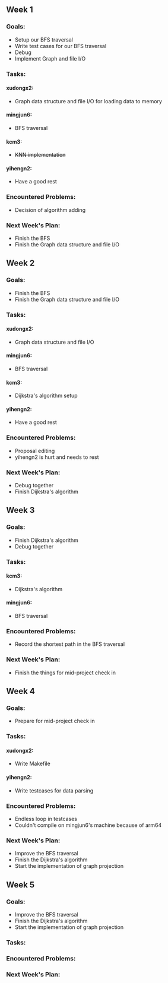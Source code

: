 ## Week 1

### Goals:

* Setup our BFS traversal
* Write test cases for our BFS traversal
* Debug
* Implement Graph and file I/O

### Tasks:

#### xudongx2:

* Graph data structure and file I/O for loading data to memory

#### mingjun6:

* BFS traversal

#### kcm3:

* ~~KNN implementation~~

#### yihengn2:

* Have a good rest

### Encountered Problems:

* Decision of algorithm adding

### Next Week's Plan:

* Finish the BFS
* Finish the Graph data structure and file I/O

## Week 2

### Goals:

* Finish the BFS
* Finish the Graph data structure and file I/O

### Tasks:

#### xudongx2:

* Graph data structure and file I/O

#### mingjun6:

* BFS traversal

#### kcm3:

* Dijkstra's algorithm setup

#### yihengn2:

* Have a good rest

### Encountered Problems:

* Proposal editing
* yihengn2 is hurt and needs to rest

### Next Week's Plan:

* Debug together
* Finish Dijkstra's algorithm

## Week 3

### Goals:

* Finish Dijkstra's algorithm
* Debug together

### Tasks:

#### kcm3:

* Dijkstra's algorithm

#### mingjun6:

* BFS traversal

### Encountered Problems:

* Record the shortest path in the BFS traversal

### Next Week's Plan:

* Finish the things for mid-project check in

## Week 4

### Goals:

* Prepare for mid-project check in

### Tasks:

#### xudongx2:

* Write Makefile

#### yihengn2:

* Write testcases for data parsing

### Encountered Problems:

* Endless loop in testcases
* Couldn't compile on mingjun6's machine because of arm64

### Next Week's Plan:

* Improve the BFS traversal
* Finish the Dijkstra's algorithm
* Start the implementation of graph projection

## Week 5

### Goals:

* Improve the BFS traversal
* Finish the Dijkstra's algorithm
* Start the implementation of graph projection

### Tasks:

### Encountered Problems:

### Next Week's Plan:


